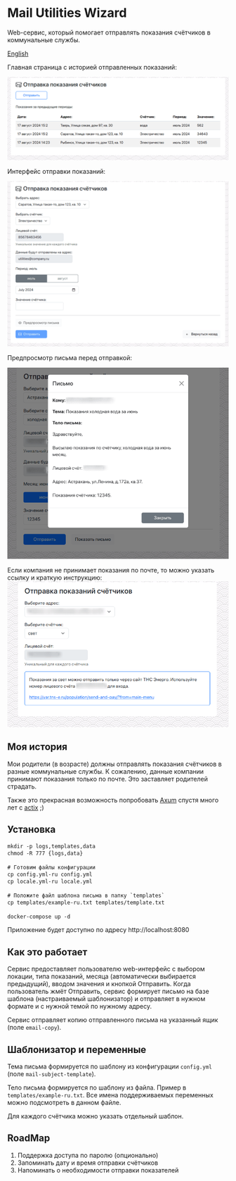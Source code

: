 # Mail Utilities Wizard

Web-сервис, который помогает отправлять показания счётчиков в коммунальные службы.

[English](README.md)

Главная страница с историей отправленных показаний:

![Web-сервис для отправки показаний счётчиков по почте](docs/ru/history.png)

Интерфейс отправки показаний:

![Web-сервис для отправки показаний счётчиков по почте](docs/ru/send.png)

Предпросмотр письма перед отправкой:

![Пример предпросмотра письма в интерфейсе приложения](docs/ru/letter-preview.png)

Если компания не принимает показания по почте, то можно указать ссылку и краткую инструкцию:
![Ссылка на сайт компании для отправки показаний](docs/ru/unsupported-counters.png)

## Моя история

Мои родители (в возрасте) должны отправлять показания счётчиков в разные коммунальные службы. 
К сожалению, данные компании принимают показания только по почте. Это заставляет родителей страдать.

Также это прекрасная возможность попробовать [Axum](https://github.com/tokio-rs/axum) спустя много лет с [actix](https://github.com/actix/actix-web) ;)

## Установка

```shell
mkdir -p logs,templates,data
chmod -R 777 {logs,data}

# Готовим файлы конфигурации
cp config.yml-ru config.yml
cp locale.yml-ru locale.yml

# Положите файл шаблона письма в папку `templates`
cp templates/example-ru.txt templates/template.txt

docker-compose up -d
```

Приложение будет доступно по адресу http://localhost:8080

## Как это работает

Сервис предоставляет пользователю web-интерфейс с выбором локации, типа показаний, месяца (автоматически выбирается предыдущий), вводом значения и кнопкой Отправить.
Когда пользователь жмёт Отправить, сервис формирует письмо на базе шаблона (настраиваемый шаблонизатор) и 
отправляет в нужном формате и с нужной темой по нужному адресу.

Сервис отправляет копию отправленного письма на указанный ящик (поле `email-copy`).

## Шаблонизатор и переменные

Тема письма формируется по шаблону из конфигурации `config.yml` (поле `mail-subject-template`).

Тело письма формируется по шаблону из файла. Пример в `templates/example-ru.txt`. 
Все имена поддерживаемых переменных можно подсмотреть в данном файле.

Для каждого счётчика можно указать отдельный шаблон.

## RoadMap

1. Поддержка доступа по паролю (опционально)
2. Запоминать дату и время отправки счётчиков
3. Напоминать о необходимости отправки показателей